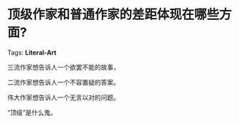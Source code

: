 # 顶级作家和普通作家的差距体现在哪些方面?

Tags: **Literal-Art**

三流作家想告诉人一个欲罢不能的故事，

二流作家想告诉人一个不容置疑的答案。

伟大作家想告诉人一个无言以对的问题。

“顶级”是什么鬼。



